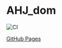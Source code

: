# AHJ_dom

![CI](https://github.com/CoolPak/ahj_dom/actions/workflows/web.yml/badge.svg)

[GitHub Pages](https://coolpak.github.io/ahj_dom/)